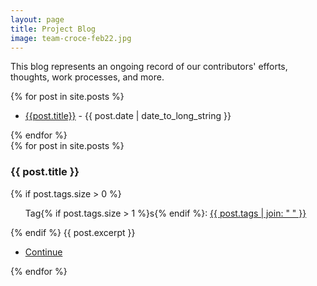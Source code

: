 ```yaml
---
layout: page
title: Project Blog
image: team-croce-feb22.jpg
---
```


This blog represents an ongoing record of our contributors' efforts, thoughts, work processes, and more.

<div class="posts">
	{% for post in site.posts %}
	<ul >
      <li><a href="{{ post.url | absolute_url }}" class="button small">{{post.title}}</a> - {{ post.date | date_to_long_string  }}</li>
    </ul>
	{% endfor %}
</div>




<div class="posts">
	{% for post in site.posts %}
		<h3>{{ post.title }}</h3>
		{% if post.tags.size > 0 %}
			<ul class="tags">Tag{% if post.tags.size > 1 %}s{% endif %}:
			<a href="{{ 'blog.html' | absolute_url }}">{{ post.tags | join: " " }}</a></ul>
		{% endif %}
		{{ post.excerpt }}
		<ul class="actions">
      <li><a href="{{ post.url | absolute_url }}" class="button small">Continue</a></li>
    </ul>
	{% endfor %}
</div>
